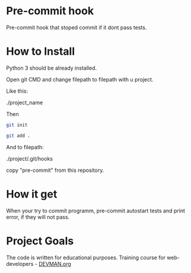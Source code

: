 # Pre-commit hook

Pre-commit hook that stoped commit if it dont pass tests.

# How to Install

Python 3 should be already installed. 

Open git CMD and change filepath to filepath with u project.

Like this:

./project_name

Then

```bash
git init

git add .
```

And to filepath:

./project/.git/hooks

сopy "pre-commit" from this repository.

# How it get

When your try to commit programm, pre-commit autostart tests and print error, if they will not pass.

# Project Goals

The code is written for educational purposes. Training course for web-developers - [DEVMAN.org](https://devman.org)

